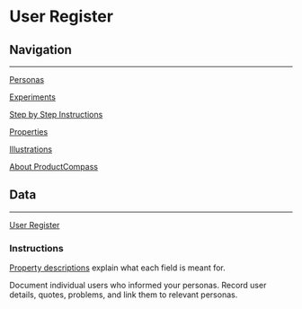 # User Register

## Navigation

---

[Personas](../Personas%2024855a9c765b80b49956fd67af7ed97f.md) 

[Experiments](Experiments%2024855a9c765b81f7a0cbc72f95155ffe.md) 

[Step by Step Instructions](../Personas%2024855a9c765b80b49956fd67af7ed97f.md) 

[Properties](../Personas%2024855a9c765b80b49956fd67af7ed97f.md) 

[Illustrations](../Personas%2024855a9c765b80b49956fd67af7ed97f.md) 

[About ProductCompass ](../Personas%2024855a9c765b80b49956fd67af7ed97f.md) 

## Data

---

[User Register](User%20Register%2024855a9c765b81a5a880dde22cffd66d/User%20Register%2024855a9c765b81e7ab58eb2d8bcbcd5d.csv)

<aside>

### Instructions

[Property descriptions](../Personas%2024855a9c765b80b49956fd67af7ed97f.md) explain what each field is meant for.

Document individual users who informed your personas.
Record user details, quotes, problems, and link them to relevant personas.

</aside>